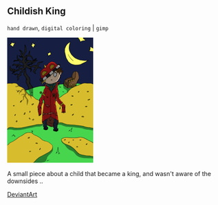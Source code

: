 ## Childish King

`hand drawn`, `digital coloring` | `gimp`

![Childish King drawing](/images/drawings/childish_king.png "Childish King")

A small piece about a child that became a king, and wasn't aware of the downsides ..

<a class="button" href="https://www.deviantart.com/darkdimensiongd/art/Childish-King-866795709">DeviantArt</a>
